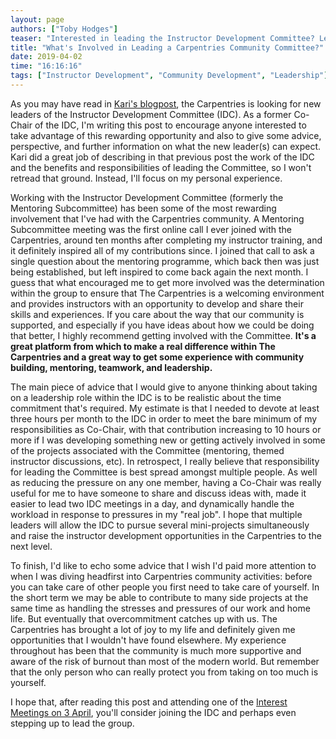 ```yaml
---
layout: page
authors: ["Toby Hodges"]
teaser: "Interested in leading the Instructor Development Committee? Learn more about the Committee and read some advice from a former Co-Chair."
title: "What's Involved in Leading a Carpentries Community Committee?"
date: 2019-04-02
time: "16:16:16"
tags: ["Instructor Development", "Community Development", "Leadership"]
---
```


As you may have read in [Kari's blogpost](https://carpentries.org/blog/2019/03/IDC-leadership-recruitment/),
the Carpentries is looking for new leaders of the Instructor Development Committee (IDC).
As a former Co-Chair of the IDC,
I'm writing this post to encourage anyone interested to take advantage of this rewarding opportunity and also to give some advice, perspective,
and further information on what the new leader(s) can expect.
Kari did a great job of describing in that previous post the work of the IDC
and the benefits and responsibilities of leading the Committee,
so I won't retread that ground.
Instead, I'll focus on my personal experience.

Working with the Instructor Development Committee
(formerly the Mentoring Subcommittee)
has been some of the most rewarding involvement that I've had
with the Carpentries community.
A Mentoring Subcommittee meeting was the first online call I ever
joined with the Carpentries,
around ten months after completing my instructor training,
and it definitely inspired all of my contributions since.
I joined that call to ask a single question about the mentoring programme,
which back then was just being established,
but left inspired to come back again the next month.
I guess that what encouraged me to get more involved was the determination
within the group to ensure that The Carpentries is a welcoming environment
and provides instructors with an opportunity to develop and share their skills
and experiences.
If you care about the way that our community is supported,
and especially if you have ideas about how we could be doing that better,
I highly recommend getting involved with the Committee.
__It's a great platform from which to make a real difference within The Carpentries
and a great way to get some experience with community building, mentoring, teamwork,
and leadership.__

The main piece of advice that I would give to anyone thinking about
taking on a leadership role within the IDC is to be realistic about
the time commitment that's required.
My estimate is that I needed to devote at least three hours per month to the IDC
in order to meet the bare minimum of my responsibilities as Co-Chair,
with that contribution increasing to 10 hours or more if I was developing something
new or getting actively involved in some of the projects associated with the Committee
(mentoring, themed instructor discussions, etc).
In retrospect, I really believe that responsibility for leading the Committee is
best spread amongst multiple people.
As well as reducing the pressure on any one member,
having a Co-Chair was really useful for me to have someone to share and discuss ideas with,
made it easier to lead two IDC meetings in a day,
and dynamically handle the workload in response to pressures in my "real job".
I hope that multiple leaders will allow the IDC to pursue several mini-projects simultaneously
and raise the instructor development opportunities in the Carpentries to the next level.

To finish,
I'd like to echo some advice that I wish I'd paid more attention to when I was
diving headfirst into Carpentries community activities:
before you can take care of other people you first need to take care of yourself.
In the short term we may be able to contribute to many side projects
at the same time as handling the stresses and pressures of our work and home life.
But eventually that overcommitment catches up with us.
The Carpentries has brought a lot of joy to my life and
definitely given me opportunities that I wouldn't have found elsewhere.
My experience throughout has been
that the community is much more supportive and aware of the risk of burnout than
most of the modern world.
But remember that the only person who can really protect you from taking on too much is yourself.

I hope that,
after reading this post
and attending one of the [Interest Meetings on 3 April](https://pad.carpentries.org/instructor-development),
you'll consider joining the IDC and perhaps even stepping up to lead the group.
